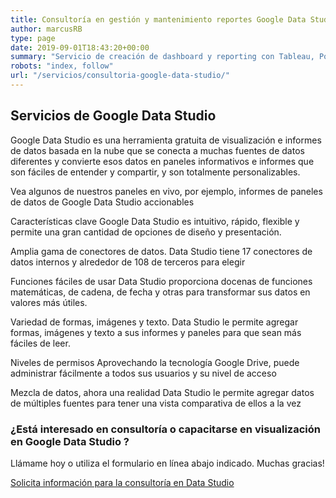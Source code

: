 ```yaml
---
title: Consultoría en gestión y mantenimiento reportes Google Data Studio
author: marcusRB
type: page
date: 2019-09-01T18:43:20+00:00
summary: "Servicio de creación de dashboard y reporting con Tableau, PowerBI, Google Data Studio."
robots: "index, follow"
url: "/servicios/consultoria-google-data-studio/"
---
```


## Servicios de Google Data Studio

Google Data Studio es una herramienta gratuita de visualización e informes de datos basada en la nube que se conecta a muchas fuentes de datos diferentes y convierte esos datos en paneles informativos e informes que son fáciles de entender y compartir, y son totalmente personalizables.

Vea algunos de nuestros paneles en vivo, por ejemplo, informes de paneles de datos de Google Data Studio accionables

Características clave
Google Data Studio es intuitivo, rápido, flexible y permite una gran cantidad de opciones de diseño y presentación.

Amplia gama de conectores de datos.
Data Studio tiene 17 conectores de datos internos y alrededor de 108 de terceros para elegir

Funciones fáciles de usar
Data Studio proporciona docenas de funciones matemáticas, de cadena, de fecha y otras para transformar sus datos en valores más útiles.

Variedad de formas, imágenes y texto.
Data Studio le permite agregar formas, imágenes y texto a sus informes y paneles para que sean más fáciles de leer.

Niveles de permisos
Aprovechando la tecnología Google Drive, puede administrar fácilmente a todos sus usuarios y su nivel de acceso

Mezcla de datos, ahora una realidad
Data Studio le permite agregar datos de múltiples fuentes para tener una vista comparativa de ellos a la vez


### ¿Está interesado en consultoría o capacitarse en visualización en Google Data Studio ?

Llámame hoy o utiliza el formulario en línea abajo indicado. Muchas gracias!

[Solicita información para la consultoría en Data Studio](../#contact)